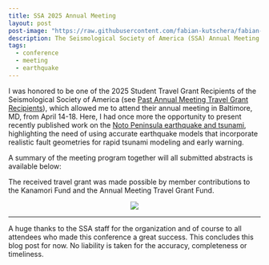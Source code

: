 ```yaml
---
title: SSA 2025 Annual Meeting
layout: post
post-image: "https://raw.githubusercontent.com/fabian-kutschera/fabian-kutschera.github.io/master/assets/images/post_ssa25.jpg"
description: The Seismological Society of America (SSA) Annual Meeting in Baltimore, Maryland, 14-18 April 2025.
tags:
  - conference
  - meeting
  - earthquake
---
```


I was honored to be one of the 2025 Student Travel Grant Recipients of the Seismological Society of America (see [
Past Annual Meeting Travel Grant Recipients](https://www.seismosoc.org/awards/travel-grant-types/past-annual-meeting-travel-grant-recipients)), which allowed me to attend their annual meeting in Baltimore, MD, from April 14-18. Here, I had once more the opportunity to present recently published work on the [Noto Peninsula earthquake and tsunami](https://doi.org/10.1029/2024GL109790), highlighting the need of using accurate earthquake models that incorporate realistic fault geometries for rapid tsunami modeling and early warning.

A summary of the meeting program together will all submitted abstracts is available below:

<div class="centered">
    <object class="pdf" 
      data="https://meetings.seismosoc.org/wp-content/uploads/2025/03/SSA-Program-2025-Rev-H.pdf"
      width="1400"
      height="1000">
    </object>
</div>

The received travel grant was made possible by member contributions to the Kanamori Fund and the Annual Meeting Travel Grant Fund.

<p align="center">
  <img src="https://raw.githubusercontent.com/fabian-kutschera/fabian-kutschera.github.io/master/assets/images/post_ssa25_group.jpg" />
</p>

---

A huge thanks to the SSA staff for the organization and of course to all attendees who made this conference a great success. This concludes this blog post for now. No liability is taken for the accuracy, completeness or timeliness.
